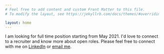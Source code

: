 ```yaml
---
# Feel free to add content and custom Front Matter to this file.
# To modify the layout, see https://jekyllrb.com/docs/themes/#overriding-theme-defaults

layout: home
---
```


<p>
    I am looking for full time position starting from May 2021. I'd love to connect to a recruiter and know more about open roles.
    Please feel free to connect with me on <a href="https://www.linkedin.com/in/fangfangsheng/">LinkedIn</a> or <a class="u-email" href="mailto:fangfangsheng46@gmail.com">email me</a>. <br>
</p>
